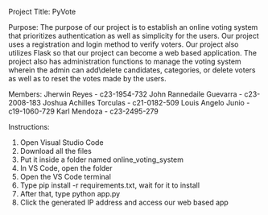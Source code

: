 Project Title:
PyVote

Purpose:
The purpose of our project is to establish an online voting system that prioritizes authentication as well as simplicity for the users. Our project uses a registration and login method to verify voters. Our project also utilizes Flask so that our project can become a web based application. The project also has administration functions to manage the voting system wherein the admin can add\delete candidates, categories, or delete voters as well as to reset the votes made by the users.

Members:
Jherwin Reyes - c23-1954-732
John Rannedaile Guevarra - c23-2008-183
Joshua Achilles Torculas - c21-0182-509
Louis Angelo Junio - c19-1060-729
Karl Mendoza - c23-2495-279

Instructions:
1. Open Visual Studio Code
2. Download all the files
3. Put it inside a folder named online_voting_system
4. In VS Code, open the folder
5. Open the VS Code terminal
6. Type pip install -r requirements.txt, wait for it to install
7. After that, type python app.py
8. Click the generated IP address and access our web based app
